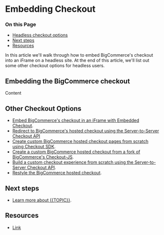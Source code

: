 # Embedding Checkout

<div class="otp" id="no-index">

### On this Page	
	
- [Headless checkout options](#headless-checkout-options)
- [Next steps](#next-steps)
- [Resources](#resources)

</div>

In this article we'll walk through how to embed BigCommerce's checkout into an iFrame on a headless site. At the end of this article, we'll list out some other checkout options for headless users.

## Embedding the BigCommerce checkout

Content

## Other Checkout Options

* [Embed BigCommerce's checkout in an iFrame with Embedded Checkout](https://developer.bigcommerce.com/api-docs/storefronts/embedded-checkout/embedded-checkout-overview).
* [Redirect to BigCommerce's hosted checkout using the Server-to-Server Checkout API](https://developer.bigcommerce.com/api-reference/cart-checkout/server-server-checkout-api)
* [Create custom BigCommerce hosted checkout pages from scratch using Checkout SDK](https://developer.bigcommerce.com/stencil-docs/customizing-checkout/checkout-sdk-quickstart).
* [Create a custom BigCommerce hosted checkout from a fork of BigCommerce's Checkout-JS](https://github.com/bigcommerce/checkout-js).
* [Build a custom checkout experience from scratch using the Server-to-Server Checkout API](https://developer.bigcommerce.com/api-reference/cart-checkout/server-server-checkout-api).
* [Restyle the BigCommerce hosted checkout](https://developer.bigcommerce.com/stencil-docs/customizing-checkout/optimized-one-page-checkout).

## Next steps
* [Learn more about {{TOPIC}}]().

## Resources
* [Link]() 